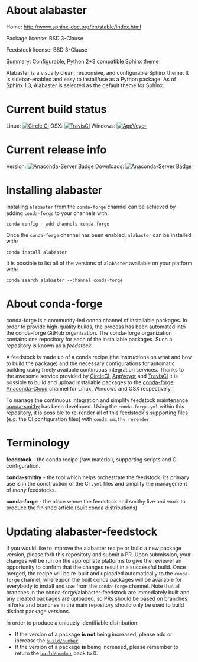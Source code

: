 About alabaster
===============

Home: http://www.sphinx-doc.org/en/stable/index.html

Package license: BSD 3-Clause

Feedstock license: BSD 3-Clause

Summary: Configurable, Python 2+3 compatible Sphinx theme

Alabaster is a visually clean, responsive, and configurable Sphinx
theme. It is sidebar-enabled and easy to install/use as a Python
package. As of Sphinx 1.3, Alabaster is selected as the default
theme for Sphinx.


Current build status
====================

Linux: [![Circle CI](https://circleci.com/gh/conda-forge/alabaster-feedstock.svg?style=shield)](https://circleci.com/gh/conda-forge/alabaster-feedstock)
OSX: [![TravisCI](https://travis-ci.org/conda-forge/alabaster-feedstock.svg?branch=master)](https://travis-ci.org/conda-forge/alabaster-feedstock)
Windows: [![AppVeyor](https://ci.appveyor.com/api/projects/status/github/conda-forge/alabaster-feedstock?svg=True)](https://ci.appveyor.com/project/conda-forge/alabaster-feedstock/branch/master)

Current release info
====================
Version: [![Anaconda-Server Badge](https://anaconda.org/conda-forge/alabaster/badges/version.svg)](https://anaconda.org/conda-forge/alabaster)
Downloads: [![Anaconda-Server Badge](https://anaconda.org/conda-forge/alabaster/badges/downloads.svg)](https://anaconda.org/conda-forge/alabaster)

Installing alabaster
====================

Installing `alabaster` from the `conda-forge` channel can be achieved by adding `conda-forge` to your channels with:

```
conda config --add channels conda-forge
```

Once the `conda-forge` channel has been enabled, `alabaster` can be installed with:

```
conda install alabaster
```

It is possible to list all of the versions of `alabaster` available on your platform with:

```
conda search alabaster --channel conda-forge
```


About conda-forge
=================

conda-forge is a community-led conda channel of installable packages.
In order to provide high-quality builds, the process has been automated into the
conda-forge GitHub organization. The conda-forge organization contains one repository
for each of the installable packages. Such a repository is known as a *feedstock*.

A feedstock is made up of a conda recipe (the instructions on what and how to build
the package) and the necessary configurations for automatic building using freely
available continuous integration services. Thanks to the awesome service provided by
[CircleCI](https://circleci.com/), [AppVeyor](http://www.appveyor.com/)
and [TravisCI](https://travis-ci.org/) it is possible to build and upload installable
packages to the [conda-forge](https://anaconda.org/conda-forge)
[Anaconda-Cloud](http://docs.anaconda.org/) channel for Linux, Windows and OSX respectively.

To manage the continuous integration and simplify feedstock maintenance
[conda-smithy](http://github.com/conda-forge/conda-smithy) has been developed.
Using the ``conda-forge.yml`` within this repository, it is possible to re-render all of
this feedstock's supporting files (e.g. the CI configuration files) with ``conda smithy rerender``.


Terminology
===========

**feedstock** - the conda recipe (raw material), supporting scripts and CI configuration.

**conda-smithy** - the tool which helps orchestrate the feedstock.
                   Its primary use is in the construction of the CI ``.yml`` files
                   and simplify the management of *many* feedstocks.

**conda-forge** - the place where the feedstock and smithy live and work to
                  produce the finished article (built conda distributions)


Updating alabaster-feedstock
============================

If you would like to improve the alabaster recipe or build a new
package version, please fork this repository and submit a PR. Upon submission,
your changes will be run on the appropriate platforms to give the reviewer an
opportunity to confirm that the changes result in a successful build. Once
merged, the recipe will be re-built and uploaded automatically to the
`conda-forge` channel, whereupon the built conda packages will be available for
everybody to install and use from the `conda-forge` channel.
Note that all branches in the conda-forge/alabaster-feedstock are
immediately built and any created packages are uploaded, so PRs should be based
on branches in forks and branches in the main repository should only be used to
build distinct package versions.

In order to produce a uniquely identifiable distribution:
 * If the version of a package **is not** being increased, please add or increase
   the [``build/number``](http://conda.pydata.org/docs/building/meta-yaml.html#build-number-and-string).
 * If the version of a package **is** being increased, please remember to return
   the [``build/number``](http://conda.pydata.org/docs/building/meta-yaml.html#build-number-and-string)
   back to 0.
